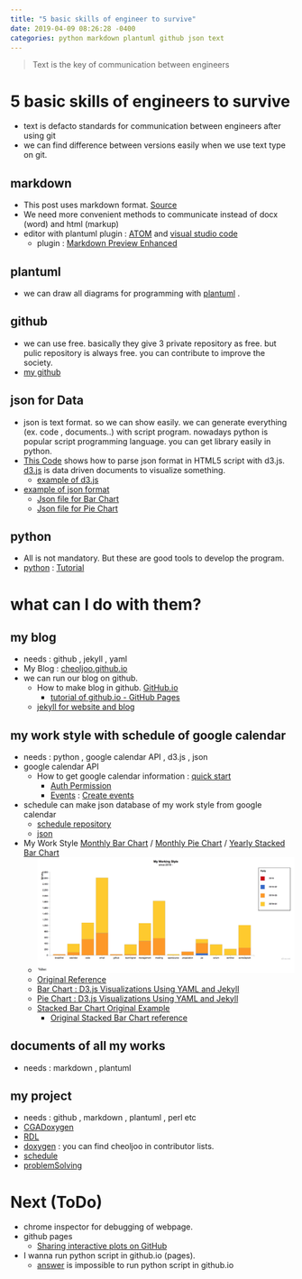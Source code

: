 ```yaml
---
title: "5 basic skills of engineer to survive"
date: 2019-04-09 08:26:28 -0400
categories: python markdown plantuml github json text
---
```


> Text is the key of communication between engineers

# 5 basic skills of engineers to survive
- text is defacto standards for communication between engineers after using git
- we can find difference between versions easily when we use text type on git.

## markdown
- This post uses markdown format.  [Source](https://github.com/cheoljoo/cheoljoo.github.io/blob/master/_posts/2019-04-09-five-basic-skill-for-engineer.md)
- We need more convenient methods to communicate instead of docx (word) and html (markup)
- editor with plantuml plugin : [ATOM](https://atom.io/) and [visual studio code](https://code.visualstudio.com/) 
    - plugin : [Markdown Preview Enhanced](https://shd101wyy.github.io/markdown-preview-enhanced/#/)

## plantuml
- we can draw all diagrams for programming with [plantuml](http://plantuml.com/index) .

## github
- we can use free. basically they give 3 private repository as free.  but pulic repository is always free. you can contribute to improve the society.
- [my github](https://github.com/cheoljoo)

## json for Data
- json is text format. so we can show easily. we can generate everything (ex.  code , documents..) with script program. nowadays python is popular script programming language.  you can get library easily in python.
- [This Code](https://github.com/cheoljoo/schedule/blob/master/googleCalendar/stacked_bar_chart/stacked/index.html) shows how to parse json format in HTML5 script with d3.js.  [d3.js](https://d3js.org/) is data driven documents to visualize something.
    - [example of d3.js](https://heal2u.github.io/stacked-bar-chart/)
- [example of json format](https://github.com/heal2u/heal2u.github.io/blob/master/data/2019-short.json)
    - [Json file for Bar Chart](https://heal2u.github.io/data/bar-chart.json)
    - [Json file for Pie Chart](https://heal2u.github.io/data/pie-chart.json)

## python
- All is not mandatory. But these are good tools to develop the program.
- [python](https://www.python.org) : [Tutorial](https://docs.python.org/3/tutorial/index.html)



# what can I do with them?

## my blog
- needs : github , jekyll , yaml
- My Blog : [cheoljoo.github.io](https://cheoljoo.github.io/)
- we can run our blog on github.
    - How to make blog in github. [GitHub.io](https://dreamgonfly.github.io/2018/01/27/jekyll-remote-theme.html)
        - [tutorial of github.io - GitHub Pages](https://pages.github.com/)
    - [jekyll for website and blog](https://jekyllrb.com/docs/step-by-step/01-setup/)

## my work style with schedule of google calendar
- needs : python , google calendar API , d3.js , json 
- google calendar API
    - How to get google calendar information : [quick start](https://developers.google.com/calendar/quickstart/python)
        - [Auth Permission](https://developers.google.com/calendar/auth)
        - [Events](https://developers.google.com/calendar/v3/reference/events) : [Create events](https://developers.google.com/calendar/create-events)
- schedule can make json database of my work style from google calendar
    - [schedule repository](https://github.com/cheoljoo/schedule)
    - [json](https://github.com/heal2u/heal2u.github.io/blob/master/data/2019-short.json)
- My Work Style [Monthly Bar Chart](https://heal2u.github.io/bar-chart/) / [Monthly Pie Chart](https://heal2u.github.io/pie-chart/) / [Yearly Stacked Bar Chart](https://heal2u.github.io/stacked-bar-chart/)
    - ![Stacked_Bar_Chart](/images/2019-04-07_stacked.png)
    - [Original Reference](http://apievangelist.com/)
    - [Bar Chart : D3.js Visualizations Using YAML and Jekyll](https://apievangelist.com/2016/09/20/d3js-visualizations-using-yaml-and-jekyll/)
    - [Pie Chart : D3.js Visualizations Using YAML and Jekyll](http://d3.js.yaml.jekyll.apievangelist.com/pie-chart/)
    - [Stacked Bar Chart Original Example](http://bl.ocks.org/jamesleesaunders/ac5b6134ad7144e8327d)
        - [Original Stacked Bar Chart reference](http://bl.ocks.org/mstanaland/6100713)

## documents of all my works
- needs : markdown , plantuml

## my project 
- needs : github , markdown , plantuml , perl etc
- [CGADoxygen](https://github.com/cheoljoo/CGADoxygen)
- [RDL](https://github.com/cheoljoo/CGA_RDL)
- [doxygen](https://github.com/doxygen/doxygen/graphs/contributors) : you can find cheoljoo in contributor lists.
- [schedule](https://github.com/cheoljoo/schedule)
- [problemSolving](https://github.com/cheoljoo/problemSolving)

# Next (ToDo)
- chrome inspector for debugging of webpage.
- github pages
    - [Sharing interactive plots on GitHub](https://automating-gis-processes.github.io/2016/Lesson5-share-on-github.html)
- I wanna run python script in github.io (pages).
    - [answer](https://stackoverflow.com/questions/24296873/is-it-possible-to-run-python-in-the-web-with-github-io) is impossible to run python script in github.io



